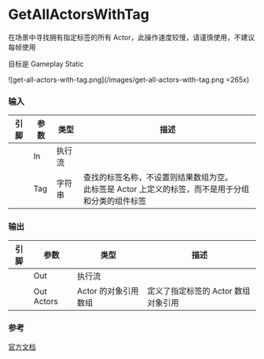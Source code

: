 # GetAllActorsWithTag

在场景中寻找拥有指定标签的所有 Actor，此操作速度较慢，请谨慎使用，不建议每帧使用

目标是 Gameplay Static

![get-all-actors-with-tag.png](/images/get-all-actors-with-tag.png =265x)

### 输入
| 引脚 | 参数 | 类型 | 描述 |
| -- | -- | -- | -- |
| <IconExec/> | In | 执行流 |  |
| <IconPin color="#c77ff9" /> | Tag | 字符串 | 查找的标签名称，不设置则结果数组为空。<br/>此标签是 Actor 上定义的标签，而不是用于分组和分类的组件标签 |


### 输出
| 引脚 | 参数 | 类型 | 描述 |
| -- | -- | -- | -- |
| <IconExec/> | Out | 执行流 |  |
| <IconArray color="#00a8f4"/> | Out Actors | Actor 的对象引用数组 | 定义了指定标签的 Actor 数组对象引用 |


### 参考

[官方文档](https://docs.unrealengine.com/4.27/en-US/BlueprintAPI/Utilities/GetAllActorswithTag/)